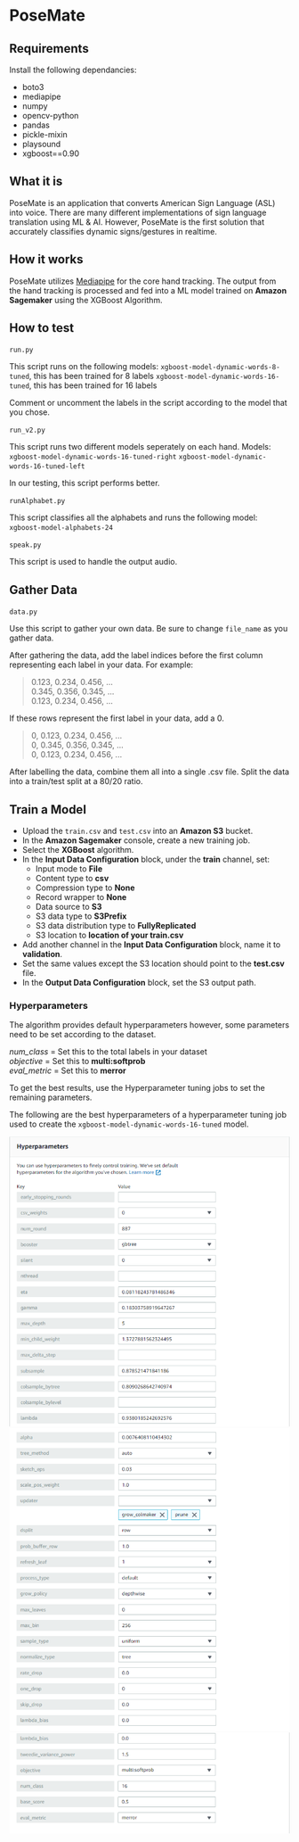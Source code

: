 # PoseMate

## Requirements

Install the following dependancies:
- boto3
- mediapipe
- numpy
- opencv-python
- pandas
- pickle-mixin
- playsound
- xgboost==0.90

## What it is

PoseMate is an application that converts American Sign Language (ASL) into voice. There are many different implementations of sign language translation using ML & AI. However, PoseMate is the first solution that accurately classifies dynamic signs/gestures in realtime.

## How it works

PoseMate utilizes [Mediapipe](https://google.github.io/mediapipe/solutions/hands#python-solution-api) for the core hand tracking. The output from the hand tracking is processed and fed into a ML model trained on **Amazon Sagemaker** using the XGBoost Algorithm.

## How to test

`run.py`

This script runs on the following models:
`xgboost-model-dynamic-words-8-tuned`, this has been trained for 8 labels
`xgboost-model-dynamic-words-16-tuned`, this has been trained for 16 labels

Comment or uncomment the labels in the script according to the model that you chose.

`run_v2.py`

This script runs two different models seperately on each hand. Models: 
`xgboost-model-dynamic-words-16-tuned-right`
`xgboost-model-dynamic-words-16-tuned-left`

In our testing, this script performs better.

`runAlphabet.py`

This script classifies all the alphabets and runs the following model:
`xgboost-model-alphabets-24`

`speak.py`

This script is used to handle the output audio.

## Gather Data

`data.py`

Use this script to gather your own data.
Be sure to change `file_name` as you gather data.

After gathering the data, add the label indices before the first column representing each label in your data.
For example:

> 0.123, 0.234, 0.456, ...</br>
> 0.345, 0.356, 0.345, ...</br>
> 0.123, 0.234, 0.456, ...</br>

If these rows represent the first label in your data, add a 0.

> 0, 0.123, 0.234, 0.456, ...</br>
> 0, 0.345, 0.356, 0.345, ...</br>
> 0, 0.123, 0.234, 0.456, ...</br>

After labelling the data, combine them all into a single .csv file.
Split the data into a train/test split at a 80/20 ratio.

## Train a Model

- Upload the `train.csv` and `test.csv` into an **Amazon S3** bucket.
- In the **Amazon Sagemaker** console, create a new training job.
- Select the **XGBoost** algorithm.
- In the **Input Data Configuration** block, under the **train** channel, set:
    - Input mode to **File**
    - Content type to **csv**
    - Compression type to **None**
    - Record wrapper to **None**
    - Data source to **S3**
    - S3 data type to **S3Prefix**
    - S3 data distribution type to **FullyReplicated**
    - S3 location to **location of your train.csv**
- Add another channel in the **Input Data Configuration** block, name it to **validation**.
- Set the same values except the S3 location should point to the **test.csv** file.
- In the **Output Data Configuration** block, set the S3 output path.

### Hyperparameters

The algorithm provides default hyperparameters however, some parameters need to be set according to the dataset.

*num_class* = Set this to the total labels in your dataset</br>
*objective* = Set this to **multi:softprob**</br>
*eval_metric* = Set this to **merror**</br>

To get the best results, use the Hyperparameter tuning jobs to set the remaining parameters.

The following are the best hyperparameters of a hyperparameter tuning job used to create the `xgboost-model-dynamic-words-16-tuned` model.

![](./img/param1.PNG)
![](./img/param2.PNG)
![](./img/param3.PNG)